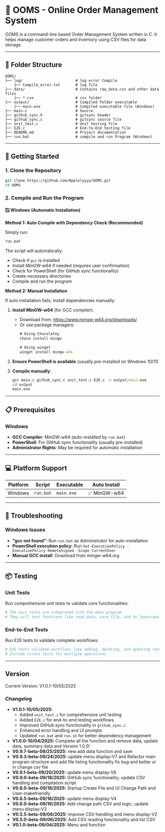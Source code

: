 # 🛒 OOMS - Online Order Management System

OOMS is a command-line based Order Management System written in C. It helps manage customer orders and inventory using CSV files for data storage.

---

## 📁 Folder Structure

```plaintext
OOMS/
├── log/                        # log error Compile
    ├── Compile_error.txt       # log file
├── data/                       # Contains raw_data.csv and other data files
    ├── *.csv                   # csv folder
├── output/                     # Compiled Folder executable
    ├── main.exe                # Compiled executable file (Windows)
├── main.c                      # Source
├── github_sync.h               # gitsync header 
├── github_sync.c               # gitsync source file
├── unit_test.c                 # Unit testing file
├── E2E.c                       # End-to-End testing file
├── README.md                   # Project documentation
├── run.bat                     # compile and run Program (Windows)
```

---

## 🚀 Getting Started

### 1. Clone the Repository

```bash
git clone https://github.com/Applelyyyy/OOMS.git
cd OOMS
```

### 2. Compile and Run the Program

#### 🪟 Windows (Automatic Installation)

**Method 1: Auto Compile with Dependency Check (Recommended)**

Simply run:
```cmd
run.bat
```

The script will automatically:

- Check if `gcc` is installed
- Install MinGW-w64 if needed (requires user confirmation)
- Check for PowerShell (for GitHub sync functionality)
- Create necessary directories
- Compile and run the program

**Method 2: Manual Installation**

If auto installation fails, install dependencies manually:

1. **Install MinGW-w64** (for GCC compiler):

   - Download from: https://www.mingw-w64.org/downloads/
   - Or use package managers:
     ```cmd
     # Using Chocolatey
     choco install mingw
     
     # Using winget
     winget install mingw-w64
     ```

2. **Ensure PowerShell is available** (usually pre-installed on Windows 10/11)

3. **Compile manually**:

   ```cmd
   gcc main.c github_sync.c unit_test.c E2E.c -o output/main.exe
   cd output
   main.exe
   ```

---

## 📋 Prerequisites

### Windows

- **GCC Compiler**: MinGW-w64 (auto-installed by `run.bat`)
- **PowerShell**: For GitHub sync functionality (usually pre-installed)
- **Administrator Rights**: May be required for automatic installation

---

## 💻 Platform Support

| Platform | Script | Executable | Auto Install |
|----------|--------|------------|--------------|
| Windows  | `run.bat` | `main.exe` | ✅ MinGW-w64 |

---

## 🔧 Troubleshooting

### Windows Issues

- **"gcc not found"**: Run `run.bat` as Administrator for auto-installation
- **PowerShell execution policy**: Run `Set-ExecutionPolicy -ExecutionPolicy RemoteSigned -Scope CurrentUser`
- **Manual GCC install**: Download from mingw-w64.org

---

## 📦 Testing

### Unit Tests
Run comprehensive unit tests to validate core functionalities:
```bash
# The unit tests are integrated into the main program
# They will test functions like read_data, save_file, and to_lowercase
```

### End-to-End Tests
Run E2E tests to validate complete workflows:
```bash
# E2E tests validate workflows like adding, deleting, and updating records
# Include stress tests for multiple operations
```

---

## Version

Current Version: V1.0.1-10/05/2025

### Changelog

- **V1.0.1-10/05/2025:** 
  - Added `unit_test.c` for comprehensive unit testing
  - Added `E2E.c` for end-to-end testing workflows
  - Improved GitHub sync functionality in `github_sync.c`
  - Enhanced error handling and UI prompts
  - Updated `run.bat` and `run.sh` for better dependency management
- **V1.0.0-10/04/2025:** Complete all the function and remove data, update data, summary data and Version 1.0.0!
- **V0.9.7-beta-09/25/2025:** new add data function and save
- **V0.9.3-beta-09/24/2025:** update menu display-V7 and Refactor main program structure and add file listing functionality fix bug and better ui in change csv file
- **V0.9.1-beta-09/20/2025:** update menu display-V6
- **V0.9.0-beta-09/18/2025:** GitHub sync functionality; update CSV handling and compilation script
- **V0.8.0-beta-09/18/2025:** Startup Create File and UI Change Path and User-makefriendly
- **V0.6.5-beta-09/16/2025:** update menu display-V4
- **V0.6.0-beta-09/16/2025:** Add change path CSV and logic; update menu display-V3
- **V0.5.5-beta-09/06/2025:** improve CSV handling and menu display-V2
- **V0.5.0-beta-09/06/2025:** Add CSV reading functionality and list CSV
- **V0.1.0-beta-09/04/2025:** Menu and function